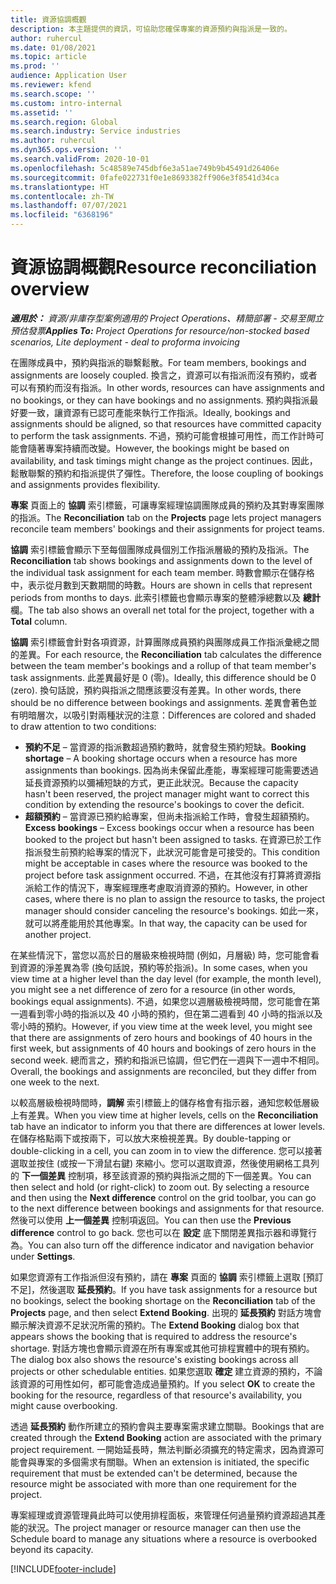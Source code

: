```yaml
---
title: 資源協調概觀
description: 本主題提供的資訊，可協助您確保專案的資源預約與指派是一致的。
author: ruhercul
ms.date: 01/08/2021
ms.topic: article
ms.prod: ''
audience: Application User
ms.reviewer: kfend
ms.search.scope: ''
ms.custom: intro-internal
ms.assetid: ''
ms.search.region: Global
ms.search.industry: Service industries
ms.author: ruhercul
ms.dyn365.ops.version: ''
ms.search.validFrom: 2020-10-01
ms.openlocfilehash: 5c48589e745dbf6e3a51ae749b9b45491d26406e
ms.sourcegitcommit: 0fafe022731f0e1e8693382ff906e3f8541d34ca
ms.translationtype: HT
ms.contentlocale: zh-TW
ms.lasthandoff: 07/07/2021
ms.locfileid: "6368196"
---
```

# <a name="resource-reconciliation-overview"></a><span data-ttu-id="39586-103">資源協調概觀</span><span class="sxs-lookup"><span data-stu-id="39586-103">Resource reconciliation overview</span></span>

<span data-ttu-id="39586-104">_**適用於：** 資源/非庫存型案例適用的 Project Operations、精簡部署 - 交易至開立預估發票_</span><span class="sxs-lookup"><span data-stu-id="39586-104">_**Applies To:** Project Operations for resource/non-stocked based scenarios, Lite deployment - deal to proforma invoicing_</span></span>

<span data-ttu-id="39586-105">在團隊成員中，預約與指派的聯繫鬆散。</span><span class="sxs-lookup"><span data-stu-id="39586-105">For team members, bookings and assignments are loosely coupled.</span></span> <span data-ttu-id="39586-106">換言之，資源可以有指派而沒有預約，或者可以有預約而沒有指派。</span><span class="sxs-lookup"><span data-stu-id="39586-106">In other words, resources can have assignments and no bookings, or they can have bookings and no assignments.</span></span> <span data-ttu-id="39586-107">預約與指派最好要一致，讓資源有已認可產能來執行工作指派。</span><span class="sxs-lookup"><span data-stu-id="39586-107">Ideally, bookings and assignments should be aligned, so that resources have committed capacity to perform the task assignments.</span></span> <span data-ttu-id="39586-108">不過，預約可能會根據可用性，而工作計時可能會隨著專案持續而改變。</span><span class="sxs-lookup"><span data-stu-id="39586-108">However, the bookings might be based on availability, and task timings might change as the project continues.</span></span> <span data-ttu-id="39586-109">因此，鬆散聯繫的預約和指派提供了彈性。</span><span class="sxs-lookup"><span data-stu-id="39586-109">Therefore, the loose coupling of bookings and assignments provides flexibility.</span></span>

<span data-ttu-id="39586-110">**專案** 頁面上的 **協調** 索引標籤，可讓專案經理協調團隊成員的預約及其對專案團隊的指派。</span><span class="sxs-lookup"><span data-stu-id="39586-110">The **Reconciliation** tab on the **Projects** page lets project managers reconcile team members' bookings and their assignments for project teams.</span></span>

<span data-ttu-id="39586-111">**協調** 索引標籤會顯示下至每個團隊成員個別工作指派層級的預約及指派。</span><span class="sxs-lookup"><span data-stu-id="39586-111">The **Reconciliation** tab shows bookings and assignments down to the level of the individual task assignment for each team member.</span></span> <span data-ttu-id="39586-112">時數會顯示在儲存格中，表示從月數到天數期間的時數。</span><span class="sxs-lookup"><span data-stu-id="39586-112">Hours are shown in cells that represent periods from months to days.</span></span> <span data-ttu-id="39586-113">此索引標籤也會顯示專案的整體淨總數以及 **總計** 欄。</span><span class="sxs-lookup"><span data-stu-id="39586-113">The tab also shows an overall net total for the project, together with a **Total** column.</span></span>

<span data-ttu-id="39586-114">**協調** 索引標籤會針對各項資源，計算團隊成員預約與團隊成員工作指派彙總之間的差異。</span><span class="sxs-lookup"><span data-stu-id="39586-114">For each resource, the **Reconciliation** tab calculates the difference between the team member's bookings and a rollup of that team member's task assignments.</span></span> <span data-ttu-id="39586-115">此差異最好是 0 (零)。</span><span class="sxs-lookup"><span data-stu-id="39586-115">Ideally, this difference should be 0 (zero).</span></span> <span data-ttu-id="39586-116">換句話說，預約與指派之間應該要沒有差異。</span><span class="sxs-lookup"><span data-stu-id="39586-116">In other words, there should be no difference between bookings and assignments.</span></span> <span data-ttu-id="39586-117">差異會著色並有明暗層次，以吸引對兩種狀況的注意：</span><span class="sxs-lookup"><span data-stu-id="39586-117">Differences are colored and shaded to draw attention to two conditions:</span></span>

- <span data-ttu-id="39586-118">**預約不足** – 當資源的指派數超過預約數時，就會發生預約短缺。</span><span class="sxs-lookup"><span data-stu-id="39586-118">**Booking shortage** – A booking shortage occurs when a resource has more assignments than bookings.</span></span> <span data-ttu-id="39586-119">因為尚未保留此產能，專案經理可能需要透過延長資源預約以彌補短缺的方式，更正此狀況。</span><span class="sxs-lookup"><span data-stu-id="39586-119">Because the capacity hasn't been reserved, the project manager might want to correct this condition by extending the resource's bookings to cover the deficit.</span></span>
- <span data-ttu-id="39586-120">**超額預約** – 當資源已預約給專案，但尚未指派給工作時，會發生超額預約。</span><span class="sxs-lookup"><span data-stu-id="39586-120">**Excess bookings** – Excess bookings occur when a resource has been booked to the project but hasn't been assigned to tasks.</span></span> <span data-ttu-id="39586-121">在資源已於工作指派發生前預約給專案的情況下，此狀況可能會是可接受的。</span><span class="sxs-lookup"><span data-stu-id="39586-121">This condition might be acceptable in cases where the resource was booked to the project before task assignment occurred.</span></span> <span data-ttu-id="39586-122">不過，在其他沒有打算將資源指派給工作的情況下，專案經理應考慮取消資源的預約。</span><span class="sxs-lookup"><span data-stu-id="39586-122">However, in other cases, where there is no plan to assign the resource to tasks, the project manager should consider canceling the resource's bookings.</span></span> <span data-ttu-id="39586-123">如此一來，就可以將產能用於其他專案。</span><span class="sxs-lookup"><span data-stu-id="39586-123">In that way, the capacity can be used for another project.</span></span>

<span data-ttu-id="39586-124">在某些情況下，當您以高於日的層級來檢視時間 (例如，月層級) 時，您可能會看到資源的淨差異為零 (換句話說，預約等於指派)。</span><span class="sxs-lookup"><span data-stu-id="39586-124">In some cases, when you view time at a higher level than the day level (for example, the month level), you might see a net difference of zero for a resource (in other words, bookings equal assignments).</span></span> <span data-ttu-id="39586-125">不過，如果您以週層級檢視時間，您可能會在第一週看到零小時的指派以及 40 小時的預約，但在第二週看到 40 小時的指派以及零小時的預約。</span><span class="sxs-lookup"><span data-stu-id="39586-125">However, if you view time at the week level, you might see that there are assignments of zero hours and bookings of 40 hours in the first week, but assignments of 40 hours and bookings of zero hours in the second week.</span></span> <span data-ttu-id="39586-126">總而言之，預約和指派已協調，但它們在一週與下一週中不相同。</span><span class="sxs-lookup"><span data-stu-id="39586-126">Overall, the bookings and assignments are reconciled, but they differ from one week to the next.</span></span>

<span data-ttu-id="39586-127">以較高層級檢視時間時，**調解** 索引標籤上的儲存格會有指示器，通知您較低層級上有差異。</span><span class="sxs-lookup"><span data-stu-id="39586-127">When you view time at higher levels, cells on the **Reconciliation** tab have an indicator to inform you that there are differences at lower levels.</span></span> <span data-ttu-id="39586-128">在儲存格點兩下或按兩下，可以放大來檢視差異。</span><span class="sxs-lookup"><span data-stu-id="39586-128">By double-tapping or double-clicking in a cell, you can zoom in to view the difference.</span></span> <span data-ttu-id="39586-129">您可以接著選取並按住 (或按一下滑鼠右鍵) 來縮小。您可以選取資源，然後使用網格工具列的 **下一個差異** 控制項，移至該資源的預約與指派之間的下一個差異。</span><span class="sxs-lookup"><span data-stu-id="39586-129">You can then select and hold (or right-click) to zoom out. By selecting a resource and then using the **Next difference** control on the grid toolbar, you can go to the next difference between bookings and assignments for that resource.</span></span> <span data-ttu-id="39586-130">然後可以使用 **上一個差異** 控制項返回。</span><span class="sxs-lookup"><span data-stu-id="39586-130">You can then use the **Previous difference** control to go back.</span></span> <span data-ttu-id="39586-131">您也可以在 **設定** 底下關閉差異指示器和導覽行為。</span><span class="sxs-lookup"><span data-stu-id="39586-131">You can also turn off the difference indicator and navigation behavior under **Settings**.</span></span>

<span data-ttu-id="39586-132">如果您資源有工作指派但沒有預約，請在 **專案** 頁面的 **協調** 索引標籤上選取 [預訂不足]，然後選取 **延長預約**。</span><span class="sxs-lookup"><span data-stu-id="39586-132">If you have task assignments for a resource but no bookings, select the booking shortage on the **Reconciliation** tab of the **Projects** page, and then select **Extend Booking**.</span></span> <span data-ttu-id="39586-133">出現的 **延長預約** 對話方塊會顯示解決資源不足狀況所需的預約。</span><span class="sxs-lookup"><span data-stu-id="39586-133">The **Extend Booking** dialog box that appears shows the booking that is required to address the resource's shortage.</span></span> <span data-ttu-id="39586-134">對話方塊也會顯示資源在所有專案或其他可排程實體中的現有預約。</span><span class="sxs-lookup"><span data-stu-id="39586-134">The dialog box also shows the resource's existing bookings across all projects or other schedulable entities.</span></span> <span data-ttu-id="39586-135">如果您選取 **確定** 建立資源的預約，不論該資源的可用性如何，都可能會造成過量預約。</span><span class="sxs-lookup"><span data-stu-id="39586-135">If you select **OK** to create the booking for the resource, regardless of that resource's availability, you might cause overbooking.</span></span>

<span data-ttu-id="39586-136">透過 **延長預約** 動作所建立的預約會與主要專案需求建立關聯。</span><span class="sxs-lookup"><span data-stu-id="39586-136">Bookings that are created through the **Extend Booking** action are associated with the primary project requirement.</span></span> <span data-ttu-id="39586-137">一開始延長時，無法判斷必須擴充的特定需求，因為資源可能會與專案的多個需求有關聯。</span><span class="sxs-lookup"><span data-stu-id="39586-137">When an extension is initiated, the specific requirement that must be extended can't be determined, because the resource might be associated with more than one requirement for the project.</span></span>

<span data-ttu-id="39586-138">專案經理或資源管理員此時可以使用排程面板，來管理任何過量預約資源超過其產能的狀況。</span><span class="sxs-lookup"><span data-stu-id="39586-138">The project manager or resource manager can then use the Schedule board to manage any situations where a resource is overbooked beyond its capacity.</span></span>


[!INCLUDE[footer-include](../includes/footer-banner.md)]